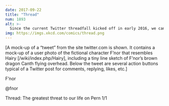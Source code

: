 ```yaml
---
date: 2017-09-22
title: "Thread"
num: 1893
alt: >-
  Since the current Twitter threadfall kicked off in early 2016, we can expect it to continue until the mid 2060s when the next Interval begins.
img: https://imgs.xkcd.com/comics/thread.png
---
```

[A mock-up of a “tweet” from the site twitter.com is shown. It contains a mock-up of a user photo of the fictional character F’nor that resembles Hairy [/wiki/index.php/Hairy], including a tiny line sketch of F’nor’s brown dragon Canth flying overhead. Below the tweet are several action buttons typical of a Twitter post for comments, replying, likes, etc.]

F’nor

@fnor

Thread: The greatest threat to our life on Pern 1/1